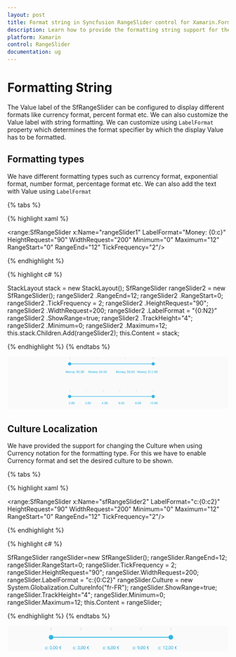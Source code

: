 ```yaml
---
layout: post
title: Format string in Syncfusion RangeSlider control for Xamarin.Forms
description: Learn how to provide the formatting string support for the Value in xamarin.Forms RangeSlider control.
platform: Xamarin
control: RangeSlider
documentation: ug
---
```


# Formatting String

The Value label of the SfRangeSlider can be configured to display different formats like currency format, percent format etc. We can also customize the Value label with string formatting. We can customize using `LabelFormat` property which determines the format specifier by which the display Value has to be formatted.

## Formatting types

We have different formatting types such as currency format, exponential format, number format, percentage format etc. We can also add the text with Value using `LabelFormat` 

{% tabs %}

{% highlight xaml %}

<StackLayout Margin="3">

<range:SfRangeSlider x:Name="rangeSlider1" LabelFormat="Money: {0:c}" HeightRequest="90" WidthRequest="200" Minimum="0" Maximum="12" RangeStart="0" RangeEnd="12" TickFrequency="2"/>
          
</StackLayout>
 {% endhighlight %}

{% highlight c# %}

StackLayout stack = new StackLayout();
SfRangeSlider rangeSlider2 = new SfRangeSlider();
rangeSlider2 .RangeEnd=12; 
rangeSlider2 .RangeStart=0;
rangeSlider2 .TickFrequency = 2;
rangeSlider2 .HeightRequest="90";
rangeSlider2 .WidthRequest=200;
rangeSlider2 .LabelFormat = "{0:N2}” 
rangeSlider2 .ShowRange=true; 
rangeSlider2 .TrackHeight="4";
rangeSlider2 .Minimum=0; 
rangeSlider2 .Maximum=12; 
this.stack.Children.Add(rangeSlider2);
this.Content = stack;

{% endhighlight %}
{% endtabs %}

![](images/FormatString.png)


## Culture Localization

We have provided the support for changing the Culture when using Currency notation for the formatting type. For this we have to enable Currency format and set the desired culture to be shown.

{% tabs %}

{% highlight xaml %}

 <range:SfRangeSlider x:Name="sfRangeSlider2" LabelFormat="c:{0:c2}" HeightRequest="90" WidthRequest="200" Minimum="0" Maximum="12" RangeStart="0" RangeEnd="12" TickFrequency="2"/>

 {% endhighlight %}

{% highlight c# %}

SfRangeSlider rangeSlider=new SfRangeSlider();
rangeSlider.RangeEnd=12; 
rangeSlider.RangeStart=0;
rangeSlider.TickFrequency = 2;
rangeSlider.HeightRequest="90";
rangeSlider.WidthRequest=200;
rangeSlider.LabelFormat = "c:{0:C2}"
rangeSlider.Culture = new System.Globalization.CultureInfo("fr-FR");
rangeSlider.ShowRange=true; 
rangeSlider.TrackHeight="4";
rangeSlider.Minimum=0; 
rangeSlider.Maximum=12; 
this.Content = rangeSlider;

{% endhighlight %}
{% endtabs %}

![](images/culture.png)




